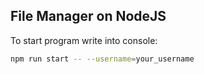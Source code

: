 ## File Manager on NodeJS

To start program write into console:
```bash
npm run start -- --username=your_username
```
